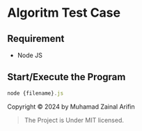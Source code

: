 # Algoritm Test Case

## Requirement

- Node JS

## Start/Execute the Program

```js
node {filename}.js
```

Copyright © 2024 by Muhamad Zainal Arifin

> The Project is Under MIT licensed.
